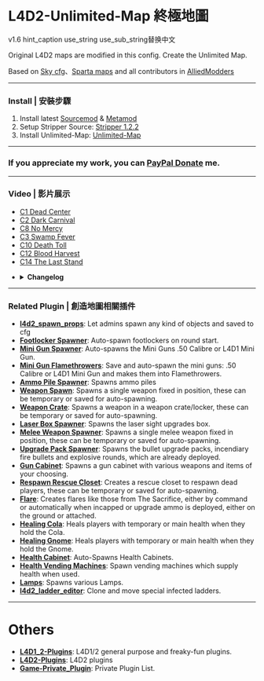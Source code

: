 # L4D2-Unlimited-Map 終極地圖
v1.6
hint_caption use_string use_sub_string替换中文

Original L4D2 maps are modified in this config. Create the Unlimited Map.

Based on [Sky cfg](https://github.com/Attano/Sky)、[Sparta maps](https://forums.alliedmods.net/showthread.php?p=2670634) and all contributors in [AlliedModders](https://forums.alliedmods.net/showthread.php?t=331792)

- - - -
### Install | 安裝步驟 ###
1. Install latest [Sourcemod](https://www.sourcemod.net/downloads.php?branch=stable) & [Metamod](https://www.sourcemm.net/downloads.php/?branch=stable)
2. Setup Stripper Source: [Stripper 1.2.2](https://github.com/fbef0102/Game-Private_Plugin/tree/main/Tutorial_%E6%95%99%E5%AD%B8%E5%8D%80/English/Server/Install_Other_File#stripper)
3. Install Unlimited-Map: [Unlimited-Map](https://github.com/fbef0102/L4D2-Unlimited-Map/archive/refs/heads/main.zip)

- - - -	
### If you appreciate my work, you can [PayPal Donate](https://paypal.me/Harry0215?locale.x=zh_TW) me.

- - - -
### Video | 影片展示 ###
- [C1 Dead Center](https://youtu.be/iivlvVJ7QE4)
- [C2 Dark Carnival](https://youtu.be/W3ORKU1W4DY)
- [C8 No Mercy](https://youtu.be/I_-QSn8F8Cs)
- [C3 Swamp Fever](https://youtu.be/Jp1gTxMeMD0)
- [C10 Death Toll](https://youtu.be/MIbYYIHfatI)
- [C12 Blood Harvest](https://youtu.be/Re-692VrnKI)
- [C14 The Last Stand](https://youtu.be/R9k3V44XIOY)

* <details><summary><b>Changelog</b></summary>

	> **April 18, 2021:**
	- Add [Unlimited C8 No Mercy](https://youtu.be/I_-QSn8F8Cs)

	> **May 29, 2021:**
	- Add [Unlimited C2 Dark Carnival](https://youtu.be/W3ORKU1W4DY)
	- Add [Unlimited C10 Death Toll](https://youtu.be/MIbYYIHfatI)
	- Add [Unlimited C12 Blood Harvest](https://youtu.be/Re-692VrnKI)

	> **August 1, 2021:**
	- Add [Unlimited C1 Dead Center](https://youtu.be/iivlvVJ7QE4)
	- Add [Unlimited C3 Swamp Fever](https://youtu.be/Jp1gTxMeMD0)

	> **August 21, 2021:**
	- Add [Unlimited C14 The Last Stand](https://youtu.be/R9k3V44XIOY)

	> **March 29, 2022:**
	- Add more objects and change route in all maps
	- Add [C2M4 Ticket Cola Event](https://forums.alliedmods.net/showpost.php?p=2774497&postcount=76)
	- Add [C1M2 Gun Shop Gas Event](https://forums.alliedmods.net/showpost.php?p=2775425&postcount=86)

	> **April 6, 2022:**
	- Add [C8M2 Gas Event](https://forums.alliedmods.net/showpost.php?p=2775615&postcount=89)

	> **April 23, 2022:**
	- Add [C2M3 tunnel of love Holdout Event/Scavenge-Like Event](https://forums.alliedmods.net/showpost.php?p=2776380&postcount=93)
	- Add [C2M2 Emergency Door Event](https://forums.alliedmods.net/showpost.php?p=2777355&postcount=99)

	> **Nov 29, 2022:**
	- [Remake C1M3](https://github.com/fbef0102/L4D2-Unlimited-Map/issues/1) by X5005
</details>

- - - -
### Related Plugin | 創造地圖相關插件 ###
* <b>[l4d2_spawn_props](https://github.com/fbef0102/L4D1_2-Plugins/tree/master/l4d2_spawn_props)</b>: Let admins spawn any kind of objects and saved to cfg
* <b>[Footlocker Spawner](https://forums.alliedmods.net/showthread.php?p=1471101)</b>: Auto-spawn footlockers on round start.
* <b>[Mini Gun Spawner](https://forums.alliedmods.net/showthread.php?p=1622557)</b>: Auto-spawns the Mini Guns .50 Calibre or L4D1 Mini Gun.
* <b>[Mini Gun Flamethrowers](https://forums.alliedmods.net/showthread.php?p=2005907)</b>: Save and auto-spawn the mini guns: .50 Calibre or L4D1 Mini Gun and makes them into Flamethrowers.
* <b>[Ammo Pile Spawner](https://forums.alliedmods.net/showthread.php?p=1993580)</b>: Spawns ammo piles
* <b>[Weapon Spawn](https://forums.alliedmods.net/showthread.php?p=2008483)</b>: Spawns a single weapon fixed in position, these can be temporary or saved for auto-spawning.
* <b>[Weapon Crate](https://forums.alliedmods.net/showthread.php?p=2008482)</b>: Spawns a weapon in a weapon crate/locker, these can be temporary or saved for auto-spawning.
* <b>[Laser Box Spawner](https://forums.alliedmods.net/showthread.php?t=223012)</b>: Spawns the laser sight upgrades box.
* <b>[Melee Weapon Spawner](https://forums.alliedmods.net/showthread.php?t=223020)</b>: Spawns a single melee weapon fixed in position, these can be temporary or saved for auto-spawning.
* <b>[Upgrade Pack Spawner](https://forums.alliedmods.net/showthread.php?t=223021)</b>: Spawns the bullet upgrade packs, incendiary fire bullets and explosive rounds, which are already deployed.
* <b>[Gun Cabinet](https://forums.alliedmods.net/showthread.php?t=222931)</b>: Spawns a gun cabinet with various weapons and items of your choosing.
* <b>[Respawn Rescue Closet](https://forums.alliedmods.net/showthread.php?p=2009851)</b>: Creates a rescue closet to respawn dead players, these can be temporary or saved for auto-spawning.
* <b>[Flare](https://forums.alliedmods.net/showthread.php?p=1606590)</b>: Creates flares like those from The Sacrifice, either by command or automatically when incapped or upgrade ammo is deployed, either on the ground or attached.
* <b>[Healing Cola](https://forums.alliedmods.net/showthread.php?t=181518)</b>: Heals players with temporary or main health when they hold the Cola.
* <b>[Healing Gnome](https://forums.alliedmods.net/showthread.php?t=179267)</b>: Heals players with temporary or main health when they hold the Gnome.
* <b>[Health Cabinet](https://forums.alliedmods.net/showthread.php?t=175154)</b>: Auto-Spawns Health Cabinets.
* <b>[Health Vending Machines](https://forums.alliedmods.net/showthread.php?p=1658844)</b>: Spawn vending machines which supply health when used.
* <b>[Lamps](https://forums.alliedmods.net/showthread.php?p=1658873)</b>: Spawns various Lamps.
* <b>[l4d2_ladder_editor](https://github.com/devilesk/rl4d2l-plugins/blob/master/l4d2_ladder_editor.sp)</b>: Clone and move special infected ladders.

- - - -
# Others
* <b>[L4D1_2-Plugins](https://github.com/fbef0102/L4D1_2-Plugins)</b>: L4D1/2 general purpose and freaky-fun plugins.
* <b>[L4D2-Plugins](https://github.com/fbef0102/L4D2-Plugins)</b>: L4D2 plugins
* <b>[Game-Private_Plugin](https://github.com/fbef0102/Game-Private_Plugin)</b>: Private Plugin List.

